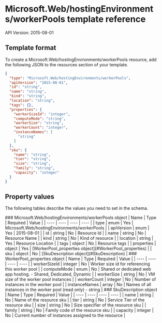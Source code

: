# Microsoft.Web/hostingEnvironments/workerPools template reference
API Version: 2015-08-01
## Template format

To create a Microsoft.Web/hostingEnvironments/workerPools resource, add the following JSON to the resources section of your template.

```json
{
  "type": "Microsoft.Web/hostingEnvironments/workerPools",
  "apiVersion": "2015-08-01",
  "id": "string",
  "name": "string",
  "kind": "string",
  "location": "string",
  "tags": {},
  "properties": {
    "workerSizeId": "integer",
    "computeMode": "string",
    "workerSize": "string",
    "workerCount": "integer",
    "instanceNames": [
      "string"
    ]
  },
  "sku": {
    "name": "string",
    "tier": "string",
    "size": "string",
    "family": "string",
    "capacity": "integer"
  }
}
```
## Property values

The following tables describe the values you need to set in the schema.

<a id="Microsoft.Web/hostingEnvironments/workerPools" />
### Microsoft.Web/hostingEnvironments/workerPools object
|  Name | Type | Required | Value |
|  ---- | ---- | ---- | ---- |
|  type | enum | Yes | Microsoft.Web/hostingEnvironments/workerPools |
|  apiVersion | enum | Yes | 2015-08-01 |
|  id | string | No | Resource Id |
|  name | string | No | Resource Name |
|  kind | string | No | Kind of resource |
|  location | string | Yes | Resource Location |
|  tags | object | No | Resource tags |
|  properties | object | Yes | [WorkerPool_properties object](#WorkerPool_properties) |
|  sku | object | No | [SkuDescription object](#SkuDescription) |


<a id="WorkerPool_properties" />
### WorkerPool_properties object
|  Name | Type | Required | Value |
|  ---- | ---- | ---- | ---- |
|  workerSizeId | integer | No | Worker size id for referencing this worker pool |
|  computeMode | enum | No | Shared or dedicated web app hosting. - Shared, Dedicated, Dynamic |
|  workerSize | string | No | VM size of the worker pool instances |
|  workerCount | integer | No | Number of instances in the worker pool |
|  instanceNames | array | No | Names of all instances in the worker pool (read only) - string |


<a id="SkuDescription" />
### SkuDescription object
|  Name | Type | Required | Value |
|  ---- | ---- | ---- | ---- |
|  name | string | No | Name of the resource sku |
|  tier | string | No | Service Tier of the resource sku |
|  size | string | No | Size specifier of the resource sku |
|  family | string | No | Family code of the resource sku |
|  capacity | integer | No | Current number of instances assigned to the resource |

